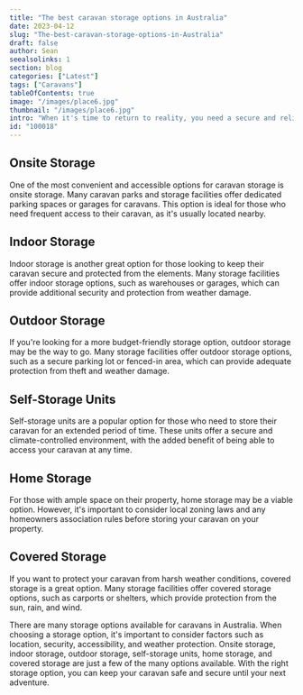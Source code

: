```yaml
---
title: "The best caravan storage options in Australia"
date: 2023-04-12
slug: "The-best-caravan-storage-options-in-Australia"
draft: false
author: Sean
seealsolinks: 1
section: blog
categories: ["Latest"]
tags: ["Caravans"]
tableOfContents: true
image: "/images/place6.jpg"
thumbnail: "/images/place6.jpg"
intro: "When it's time to return to reality, you need a secure and reliable storage option for your caravan."
id: "100018"
---
```


## Onsite Storage

One of the most convenient and accessible options for caravan storage is onsite storage. Many caravan parks and storage facilities offer dedicated parking spaces or garages for caravans. This option is ideal for those who need frequent access to their caravan, as it's usually located nearby.

## Indoor Storage

Indoor storage is another great option for those looking to keep their caravan secure and protected from the elements. Many storage facilities offer indoor storage options, such as warehouses or garages, which can provide additional security and protection from weather damage.

## Outdoor Storage

If you're looking for a more budget-friendly storage option, outdoor storage may be the way to go. Many storage facilities offer outdoor storage options, such as a secure parking lot or fenced-in area, which can provide adequate protection from theft and weather damage.

## Self-Storage Units

Self-storage units are a popular option for those who need to store their caravan for an extended period of time. These units offer a secure and climate-controlled environment, with the added benefit of being able to access your caravan at any time.

## Home Storage

For those with ample space on their property, home storage may be a viable option. However, it's important to consider local zoning laws and any homeowners association rules before storing your caravan on your property.

## Covered Storage

If you want to protect your caravan from harsh weather conditions, covered storage is a great option. Many storage facilities offer covered storage options, such as carports or shelters, which provide protection from the sun, rain, and wind.

There are many storage options available for caravans in Australia. When choosing a storage option, it's important to consider factors such as location, security, accessibility, and weather protection. Onsite storage, indoor storage, outdoor storage, self-storage units, home storage, and covered storage are just a few of the many options available. With the right storage option, you can keep your caravan safe and secure until your next adventure.
